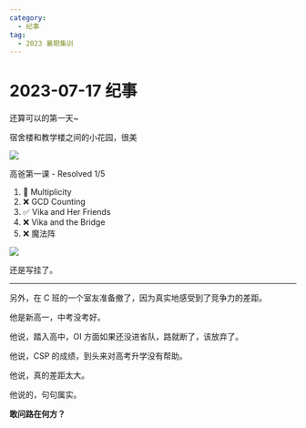```yaml
---
category:
  - 纪事
tag:
  - 2023 暑期集训
---
```


# 2023-07-17 纪事

还算可以的第一天~

<!-- more -->

宿舍楼和教学楼之间的小花园，很美

![](https://github.com/ZihanHu/blog/assets/133467869/b25d293e-4879-4353-9c58-4ea3c96c83a9)

高爸第一课 - Resolved 1/5

1. 🔶 Multiplicity
2. ❌ GCD Counting
3. ✅ Vika and Her Friends
4. ❌ Vika and the Bridge
5. ❌ 魔法阵

![](https://github.com/ZihanHu/blog/assets/133467869/117b2191-eb46-4e1c-b091-ee6f5fb2ac41)

还是写挂了。

---

另外，在 C 班的一个室友准备撤了，因为真实地感受到了竞争力的差距。

他是新高一，中考没考好。

他说，踏入高中，OI 方面如果还没进省队，路就断了，该放弃了。

他说，CSP 的成绩，到头来对高考升学没有帮助。

他说，真的差距太大。

他说的，句句属实。

**敢问路在何方？**
